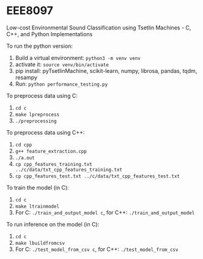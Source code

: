 # EEE8097
Low-cost Environmental Sound Classification using Tsetlin Machines - C, C++, and Python Implementations

To run the python version:
1. Build a virtual environment: `python3 -m venv venv`
2. activate it: `source venv/bin/activate`
3. pip install: pyTsetlinMachine, scikit-learn, numpy, librosa, pandas, tqdm, resampy
4. Run: `python performance_testing.py`

To preprocess data using C:
1. `cd c`
2. `make lpreprocess`
3. `./preprocessing`

To preprocess data using C++:
1. `cd cpp`
2. `g++ feature_extraction.cpp`
3. `./a.out`
4. `cp cpp_features_training.txt ../c/data/txt_cpp_features_training.txt`
5. `cp cpp_features_test.txt ../c/data/txt_cpp_features_test.txt`

To train the model (in C):
1. `cd c`
2. `make ltrainmodel`
3. For C: `./train_and_output_model c`, for C++: `./train_and_output_model`

To run inference on the model (in C):
1. `cd c`
2. `make lbuildfromcsv`
3. For C: `./test_model_from_csv c`, for C++: `./test_model_from_csv`

